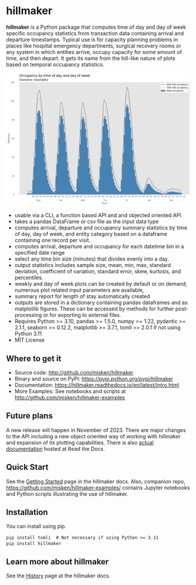 # hillmaker

**hillmaker** is a Python package that computes time of day and day of week specific
occupancy statistics from transaction data containing arrival and departure
timestamps. Typical use is for capacity planning problems in places like
hospital emergency departments, surgical recovery rooms or any system in which
entities arrive, occupy capacity for some amount of time, and then depart. It
gets its name from the hill-like nature of plots based on temporal occupancy
statistics.

![hillmaker Screenshot](docs/images/example1_occupancy_week.png "hillmaker screenshot")

- usable via a CLI, a function based API and and objected oriented API
- takes a pandas DataFrame or csv file as the input data type
- computes arrival, departure and occupancy summary statistics
  by time of day, day of week, and entity category based on a dataframe containing one
  record per visit.
- computes arrival, departure and occupancy for each datetime bin in a specified date range
- select any time bin size (minutes) that divides evenly into a day.
- output statistics includes sample size, mean, min, max, standard deviation,
  coefficient of variation, standard error, skew, kurtosis, and percentiles.
- weekly and day of week plots can be created by default or on demand; numerous plot related input parameters are available,
- summary report for length of stay automatically created
- outputs are stored in a dictionary containing pandas dataframes and as matplotlib figures. These can be accessed by methods for further post-processing or for exporting to external files.
- Requires Python >= 3.10, pandas >= 1.5.0, numpy >= 1.22, pydantic >= 2.1.1, seaborn >= 0.12.2, matplotlib >= 3.7.1, tomli >= 2.0.1 if not using Python 3.11
- MIT License

Where to get it
---------------

* Source code: http://github.com/misken/hillmaker
* Binary and source on PyPI: https://pypi.python.org/pypi/hillmaker
* Documentation: https://hillmaker.readthedocs.io/en/latest/intro.html
* More Examples: See notebooks and scripts at http://github.com/misken/hillmaker-examples

Future plans
------------

A new release will happen in November of 2023. There are major changes to the API including a new object oriented way of working with hillmaker and expansion of its plotting capabilities. There is also [actual documentation](https://hillmaker.readthedocs.io/en/latest/intro.html) hosted at Read the Docs. 

Quick Start
-----------

See the [Getting Started](https://hillmaker.readthedocs.io/en/latest/getting_started.html) page in the hillmaker docs.
Also, companion repo, https://github.com/misken/hillmaker-examples/ contains
Jupyter notebooks and Python scripts illustrating the use of hillmaker. 

Installation
-------------

You can install using pip. 

    pip install tomli  # Not necessary if using Python >= 3.11
    pip install hillmaker


Learn more about hillmaker
--------------------------

See the [History](https://hillmaker.readthedocs.io/en/latest/history.html) page at the hillmaker docs.
